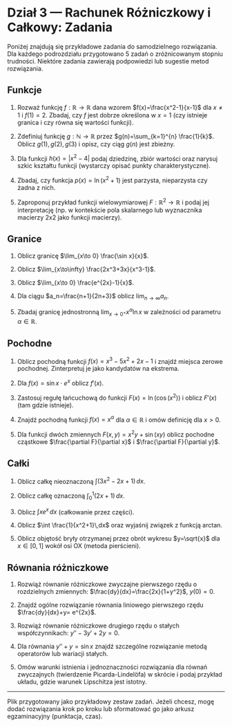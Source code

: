 # Dział 3 — Rachunek Różniczkowy i Całkowy: Zadania

Poniżej znajdują się przykładowe zadania do samodzielnego rozwiązania. Dla każdego podrozdziału przygotowano 5 zadań o zróżnicowanym stopniu trudności. Niektóre zadania zawierają podpowiedzi lub sugestie metod rozwiązania.

## Funkcje

1. Rozważ funkcję $f:\mathbb{R}\to\mathbb{R}$ dana wzorem $f(x)=\frac{x^2-1}{x-1}$ dla $x\neq1$ i $f(1)=2$. Zbadaj, czy $f$ jest dobrze określona w $x=1$ (czy istnieje granica i czy równa się wartości funkcji).

2. Zdefiniuj funkcję $g:\mathbb{N}\to\mathbb{R}$ przez $g(n)=\sum_{k=1}^{n} \frac{1}{k}$. Oblicz $g(1),g(2),g(3)$ i opisz, czy ciąg $g(n)$ jest zbieżny.

3. Dla funkcji $h(x)=|x^2-4|$ podaj dziedzinę, zbiór wartości oraz narysuj szkic kształtu funkcji (wystarczy opisać punkty charakterystyczne).

4. Zbadaj, czy funkcja $p(x)=\ln(x^2+1)$ jest parzysta, nieparzysta czy żadna z nich.

5. Zaproponuj przykład funkcji wielowymiarowej $F:\mathbb{R}^2\to\mathbb{R}$ i podaj jej interpretację (np. w kontekście pola skalarnego lub wyznacznika macierzy 2x2 jako funkcji macierzy).

## Granice

1. Oblicz granicę $\lim_{x\to 0} \frac{\sin x}{x}$.

2. Oblicz $\lim_{x\to\infty} \frac{2x^3+3x}{x^3-1}$.

3. Oblicz $\lim_{x\to 0} \frac{e^{2x}-1}{x}$.

4. Dla ciągu $a_n=\frac{n+1}{2n+3}$ oblicz $\lim_{n\to\infty} a_n$.

5. Zbadaj granicę jednostronną $\lim_{x\to 0^{+}} x^{\alpha} \ln x$ w zależności od parametru $\alpha\in\mathbb{R}$.

## Pochodne

1. Oblicz pochodną funkcji $f(x)=x^3-5x^2+2x-1$ i znajdź miejsca zerowe pochodnej. Zinterpretuj je jako kandydatów na ekstrema.

2. Dla $f(x)=\sin x\cdot e^{x}$ oblicz $f'(x)$.

3. Zastosuj regułę łańcuchową do funkcji $F(x)=\ln(\cos(x^2))$ i oblicz $F'(x)$ (tam gdzie istnieje).

4. Znajdź pochodną funkcji $f(x)=x^{\alpha}$ dla $\alpha\in\mathbb{R}$ i omów definicję dla $x>0$.

5. Dla funkcji dwóch zmiennych $F(x,y)=x^2y+\sin(xy)$ oblicz pochodne cząstkowe $\frac{\partial F}{\partial x}$ i $\frac{\partial F}{\partial y}$.

## Całki

1. Oblicz całkę nieoznaczoną $\int (3x^2-2x+1)\,dx$.

2. Oblicz całkę oznaczoną $\int_{0}^{1} (2x+1)\,dx$.

3. Oblicz $\int x e^{x}\,dx$ (całkowanie przez części).

4. Oblicz $\int \frac{1}{x^2+1}\,dx$ oraz wyjaśnij związek z funkcją arctan.

5. Oblicz objętość bryły otrzymanej przez obrót wykresu $y=\sqrt{x}$ dla $x\in[0,1]$ wokół osi OX (metoda pierścieni).

## Równania różniczkowe

1. Rozwiąż równanie różniczkowe zwyczajne pierwszego rzędu o rozdzielnych zmiennych: $\frac{dy}{dx}=\frac{2x}{1+y^2}$, $y(0)=0$.

2. Znajdź ogólne rozwiązanie równania liniowego pierwszego rzędu $\frac{dy}{dx}+y= e^{2x}$.

3. Rozwiąż równanie różniczkowe drugiego rzędu o stałych współczynnikach: $y''-3y'+2y=0$.

4. Dla równania $y''+y=\sin x$ znajdź szczególne rozwiązanie metodą operatorów lub wariacji stałych.

5. Omów warunki istnienia i jednoznaczności rozwiązania dla równań zwyczajnych (twierdzenie Picarda-Lindelöfa) w skrócie i podaj przykład układu, gdzie warunek Lipschitza jest istotny.

---

Plik przygotowany jako przykładowy zestaw zadań. Jeżeli chcesz, mogę dodać rozwiązania krok po kroku lub sformatować go jako arkusz egzaminacyjny (punktacja, czas).